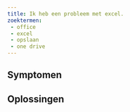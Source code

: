 ```yaml
---
title: Ik heb een probleem met excel.
zoektermen:
 - office
 - excel
 - opslaan
 - one drive
---
```


## Symptomen



## Oplossingen
